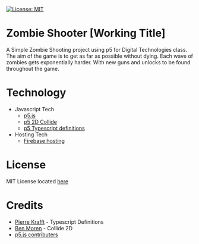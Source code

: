 [![License: MIT](https://img.shields.io/badge/License-MIT-yellow.svg)](https://opensource.org/licenses/MIT)

# Zombie Shooter [Working Title]
A Simple Zombie Shooting project using p5 for Digital Technologies class. The aim of the game is to get as far as possible without dying. Each wave of zombies gets exponentially harder. With new guns and unlocks to be found throughout the game.

# Technology
- Javascript Tech
     - [p5.js](https://p5js.org/)
     - [p5 2D Collide](https://github.com/bmoren/p5.collide2D)
     - [p5 Typescript definitions](https://github.com/p5-types/p5.ts)
- Hosting Tech
     - [Firebase hosting](https://firebase.google.com/)

# License
MIT License located [here](https://github.com/LCordial/p5ZombieShooter/blob/master/LICENSE)

# Credits
- [Pierre Krafft](https://github.com/Zalastax) - Typescript Definitions
- [Ben Moren](https://github.com/bmoren) - Collide 2D
- [p5.js contributers](https://p5js.org/)
